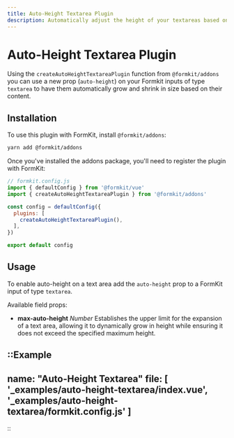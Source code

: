 ```yaml
---
title: Auto-Height Textarea Plugin
description: Automatically adjust the height of your textareas based on their content.
---
```


# Auto-Height Textarea Plugin

Using the `createAutoHeightTextareaPlugin` function from `@formkit/addons` you can use a new prop (`auto-height`) on your Formkit inputs of type `textarea` to have them automatically grow and shrink in size based on their content.

## Installation

To use this plugin with FormKit, install `@formkit/addons`:

```bash
yarn add @formkit/addons
```

Once you've installed the addons package, you'll need to register the plugin with FormKit:

```js
// formkit.config.js
import { defaultConfig } from '@formkit/vue'
import { createAutoHeightTextareaPlugin } from '@formkit/addons'

const config = defaultConfig({
  plugins: [
    createAutoHeightTextareaPlugin(),
  ],
})

export default config
```

## Usage

To enable auto-height on a text area add the `auto-height` prop to a FormKit input of type `textarea`.

Available field props:

- **max-auto-height** *Number* Establishes the upper limit for the expansion of a text area, allowing it to dynamically grow in height while ensuring it does not exceed the specified maximum height.

::Example
---
name: "Auto-Height Textarea"
file: [
'_examples/auto-height-textarea/index.vue',
'_examples/auto-height-textarea/formkit.config.js'
]
---
::
